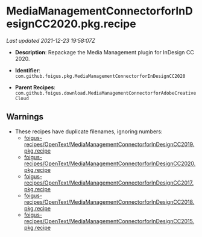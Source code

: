 # MediaManagementConnectorforInDesignCC2020.pkg.recipe

_Last updated 2021-12-23 19:58:07Z_

- **Description**: Repackage the Media Management plugin for InDesign CC 2020.

- **Identifier**: `com.github.foigus.pkg.MediaManagementConnectorforInDesignCC2020`

- **Parent Recipes**: `com.github.foigus.download.MediaManagementConnectorforAdobeCreativeCloud`

## Warnings

- These recipes have duplicate filenames, ignoring numbers:
    - [foigus-recipes/OpenText/MediaManagementConnectorforInDesignCC2019.pkg.recipe](/autopkg-dupe-tracker/foigus-recipes/OpenText/MediaManagementConnectorforInDesignCC2019.pkg.recipe)
    - [foigus-recipes/OpenText/MediaManagementConnectorforInDesignCC2020.pkg.recipe](/autopkg-dupe-tracker/foigus-recipes/OpenText/MediaManagementConnectorforInDesignCC2020.pkg.recipe)
    - [foigus-recipes/OpenText/MediaManagementConnectorforInDesignCC2017.pkg.recipe](/autopkg-dupe-tracker/foigus-recipes/OpenText/MediaManagementConnectorforInDesignCC2017.pkg.recipe)
    - [foigus-recipes/OpenText/MediaManagementConnectorforInDesignCC2018.pkg.recipe](/autopkg-dupe-tracker/foigus-recipes/OpenText/MediaManagementConnectorforInDesignCC2018.pkg.recipe)
    - [foigus-recipes/OpenText/MediaManagementConnectorforInDesignCC2015.pkg.recipe](/autopkg-dupe-tracker/foigus-recipes/OpenText/MediaManagementConnectorforInDesignCC2015.pkg.recipe)